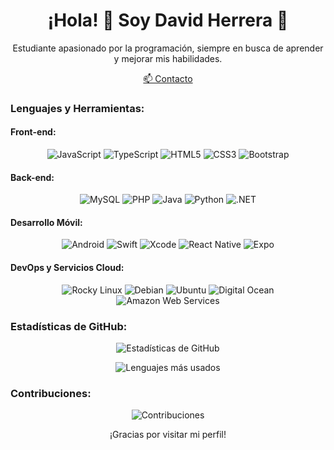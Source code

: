 <h1 align="center">¡Hola! 👋 Soy David Herrera 🌟</h1>

<p align="center">
  Estudiante apasionado por la programación, siempre en busca de aprender y mejorar mis habilidades.
</p>

<p align="center">
  <a href="mailto:david.gmzherrera28@gmail.com">📫 Contacto</a>
</p>


### Lenguajes y Herramientas:

#### Front-end:
<p align="center">
  <img src="https://img.shields.io/badge/JavaScript-F7DF1E" alt="JavaScript">
  <img src="https://img.shields.io/badge/TypeScript-3178C6" alt="TypeScript">
  <img src="https://img.shields.io/badge/HTML5-E34F26" alt="HTML5">
  <img src="https://img.shields.io/badge/CSS3-1572B6" alt="CSS3">
  <img src="https://img.shields.io/badge/Bootstrap-563D7C" alt="Bootstrap">
</p>

#### Back-end:
<p align="center">
  <img src="https://img.shields.io/badge/MySQL-4479A1" alt="MySQL">
  <img src="https://img.shields.io/badge/PHP-777BB4" alt="PHP">
  <img src="https://img.shields.io/badge/Java-007396" alt="Java">
  <img src="https://img.shields.io/badge/Python-3776AB" alt="Python">
  <img src="https://img.shields.io/badge/.NET-512BD4" alt=".NET">
</p>

#### Desarrollo Móvil:
<p align="center">
  <img src="https://img.shields.io/badge/Android-3DDC84" alt="Android">
  <img src="https://img.shields.io/badge/Swift-FA7343" alt="Swift">
  <img src="https://img.shields.io/badge/Xcode-1575F9" alt="Xcode">
  <img src="https://img.shields.io/badge/React_Native-61DAFB" alt="React Native">
  <img src="https://img.shields.io/badge/Expo-000020" alt="Expo">
</p>

#### DevOps y Servicios Cloud:
<p align="center">
  <img src="https://img.shields.io/badge/Rocky_Linux-10B981" alt="Rocky Linux">
  <img src="https://img.shields.io/badge/Debian-A81D33" alt="Debian">
  <img src="https://img.shields.io/badge/Ubuntu-E95420" alt="Ubuntu">
  <img src="https://img.shields.io/badge/Digital_Ocean-0080FF" alt="Digital Ocean">
  <img src="https://img.shields.io/badge/AWS-232F3E" alt="Amazon Web Services">
</p>


### Estadísticas de GitHub:

<p align="center">
  <img src="https://github-readme-stats.vercel.app/api?username=dabidgmz&show_icons=true&theme=radical" alt="Estadísticas de GitHub">
</p>

<p align="center">
  <img src="https://github-readme-stats.vercel.app/api/top-langs/?username=dabidgmz&layout=compact&theme=radical" alt="Lenguajes más usados">
</p>

### Contribuciones:

<p align="center">
  <img src="https://github-readme-streak-stats.herokuapp.com/?user=dabidgmz&theme=radical" alt="Contribuciones">
</p>

<p align="center">
  ¡Gracias por visitar mi perfil!
</p>

